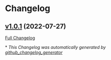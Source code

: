 # Changelog

## [v1.0.1](https://github.com/libis/teneo-storage_driver/tree/v1.0.1) (2022-07-27)

[Full Changelog](https://github.com/libis/teneo-storage_driver/compare/0673dc25064f1e5262f501e167c998213a298277...v1.0.1)



\* *This Changelog was automatically generated by [github_changelog_generator](https://github.com/github-changelog-generator/github-changelog-generator)*

